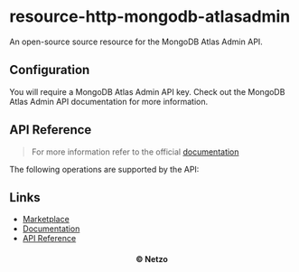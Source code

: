 # resource-http-mongodb-atlasadmin

An open-source source resource for the MongoDB Atlas Admin API.

## Configuration

You will require a MongoDB Atlas Admin API key. Check out the MongoDB Atlas
Admin API documentation for more information.

## API Reference

> For more information refer to the official [documentation](#links)

The following operations are supported by the API:

## Links

- [Marketplace](https://app.netzo.io/resources/resource-http-mongodb-atlasadmin)
- [Documentation](https://www.mongodb.com/docs/atlas/api/atlas-admin-api/)
- [API Reference](https://www.mongodb.com/docs/atlas/reference/api-resources-spec/)

<div align="center">
  <h4>© Netzo</h4>
</div>
